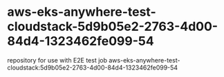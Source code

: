 # aws-eks-anywhere-test-cloudstack-5d9b05e2-2763-4d00-84d4-1323462fe099-54
repository for use with E2E test job aws-eks-anywhere-test-cloudstack:5d9b05e2-2763-4d00-84d4-1323462fe099-54
